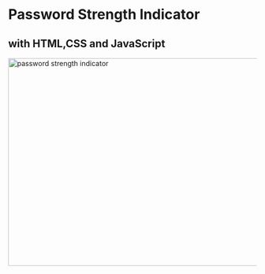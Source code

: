 # Password Strength Indicator
## with HTML,CSS and JavaScript 
<img width="960" height="422" alt="password strength indicator" src="https://github.com/user-attachments/assets/5f325c3c-4368-490c-94c7-5199a31f6094" />
